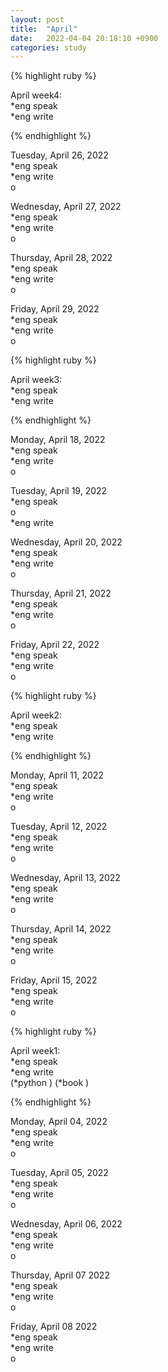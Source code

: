 ```yaml
---
layout: post
title:  "April"
date:   2022-04-04 20:18:10 +0900
categories: study
---
```


{% highlight ruby %}


April week4:  
*eng speak  
*eng write  

{% endhighlight %}


Tuesday, April 26, 2022  
*eng speak  
*eng write  
o  


Wednesday, April 27, 2022  
*eng speak  
*eng write  
o  


Thursday, April 28, 2022  
*eng speak  
*eng write  
o  


Friday, April 29, 2022  
*eng speak  
*eng write  
o  


{% highlight ruby %}

April week3:  
*eng speak  
*eng write  

{% endhighlight %}

Monday, April 18, 2022  
*eng speak  
*eng write  
o  


Tuesday, April 19, 2022  
*eng speak  
o  
*eng write  


Wednesday, April 20, 2022  
*eng speak  
*eng write  
o  


Thursday, April 21, 2022  
*eng speak  
*eng write  
o  


Friday, April 22, 2022  
*eng speak  
*eng write  
o  

{% highlight ruby %}

April week2:  
*eng speak  
*eng write  

{% endhighlight %}

Monday, April 11, 2022  
*eng speak  
*eng write  
o  


Tuesday, April 12, 2022  
*eng speak  
*eng write  
o  


Wednesday, April 13, 2022  
*eng speak  
*eng write  
o  


Thursday, April 14, 2022  
*eng speak  
*eng write  
o  


Friday, April 15, 2022  
*eng speak  
*eng write  
o  


{% highlight ruby %}

April week1:  
*eng speak  
*eng write  
(*python  )
(*book  )

{% endhighlight %}

Monday, April 04, 2022  
*eng speak  
*eng write  
o  


Tuesday, April 05, 2022  
*eng speak  
*eng write  
o  


Wednesday, April 06, 2022  
*eng speak  
*eng write  
o  


Thursday, April 07 2022  
*eng speak  
*eng write  
o  


Friday, April 08 2022  
*eng speak  
*eng write  
o  
